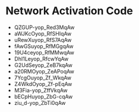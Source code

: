 # Network Activation Code
* QZGUP-yop_Red3MqAw
* aWJKcOyop_RfSHIqAw
* uRewXuyop_RfS7AqAw
* fAwGSuyop_RfMGgqAw
* 19U4ceyop_RfMMwqAw
* DhI1Leyop_RfcwYqAw
* G2UdSeyop_ZeB7kqAw
* a20RMOyop_ZeAPoqAw
* 7YcgOuyop_Zf_WkqAw
* Z4WkdOyop_Zf-pEqAw
* M3Fia-yop_ZffVkqAw
* bECpHuyop_ZbG-cqAw
* ziu_d-yop_ZbTi0qAw